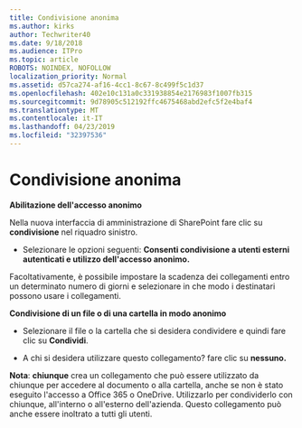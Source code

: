 ```yaml
---
title: Condivisione anonima
ms.author: kirks
author: Techwriter40
ms.date: 9/18/2018
ms.audience: ITPro
ms.topic: article
ROBOTS: NOINDEX, NOFOLLOW
localization_priority: Normal
ms.assetid: d57ca274-af16-4cc1-8c67-8c499f5c1d37
ms.openlocfilehash: 402e10c131a0c331938854e2176983f1007fb315
ms.sourcegitcommit: 9d78905c512192ffc4675468abd2efc5f2e4baf4
ms.translationtype: MT
ms.contentlocale: it-IT
ms.lasthandoff: 04/23/2019
ms.locfileid: "32397536"
---
```

# <a name="anonymous-sharing"></a>Condivisione anonima

 **Abilitazione dell'accesso anonimo**
  
Nella nuova interfaccia di amministrazione di SharePoint fare clic su **condivisione** nel riquadro sinistro. 
  
- Selezionare le opzioni seguenti: **Consenti condivisione a utenti esterni autenticati e utilizzo dell'accesso anonimo.**
  
Facoltativamente, è possibile impostare la scadenza dei collegamenti entro un determinato numero di giorni e selezionare in che modo i destinatari possono usare i collegamenti.
    
 **Condivisione di un file o di una cartella in modo anonimo**
  
- Selezionare il file o la cartella che si desidera condividere e quindi fare clic su **Condividi**. 
    
- A chi si desidera utilizzare questo collegamento? fare clic su **nessuno.**
  
 **Nota**: **chiunque** crea un collegamento che può essere utilizzato da chiunque per accedere al documento o alla cartella, anche se non è stato eseguito l'accesso a Office 365 o OneDrive. Utilizzarlo per condividerlo con chiunque, all'interno o all'esterno dell'azienda. Questo collegamento può anche essere inoltrato a tutti gli utenti. 
    


